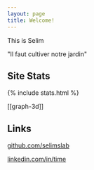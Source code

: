 ```yaml
---
layout: page
title: Welcome!
---
```


This is Selim

"Il faut cultiver notre jardin"

## Site Stats 

{% include stats.html  %}

[[graph-3d]]

## Links 

[github.com/selimslab](https://github.com/selimslab)

[linkedin.com/in/time](https://linkedin.com/in/time)

